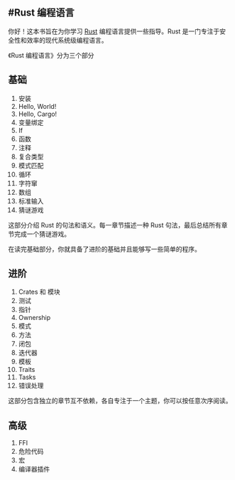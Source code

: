 #Rust 编程语言
---

你好！这本书旨在为你学习 [Rust](http://www.rust-lang.org/) 编程语言提供一些指导。Rust 是一门专注于安全性和效率的现代系统级编程语言。

《Rust 编程语言》分为三个部分

基础
---

1. 安装
2. Hello, World!
3. Hello, Cargo!
4. 变量绑定
5. If
6. 函数
7. 注释
8. 复合类型
9. 模式匹配
10. 循环
11. 字符窜
12. 数组
13. 标准输入
14. 猜谜游戏

这部分介绍 Rust 的句法和语义。每一章节描述一种 Rust 句法，最后总结所有章节完成一个猜谜游戏。

在读完基础部分，你就具备了进阶的基础并且能够写一些简单的程序。

进阶
---

1. Crates 和 模块
2. 测试
3. 指针
4. Ownership
5. 模式
6. 方法
7. 闭包
8. 迭代器
9. 模板
10. Traits
11. Tasks
12. 错误处理

这部分包含独立的章节互不依赖，各自专注于一个主题，你可以按任意次序阅读。

高级
---

1. FFI
2. 危险代码
3. 宏
4. 编译器插件